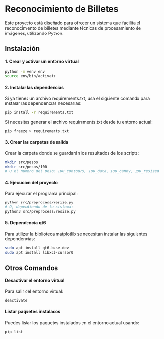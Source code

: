 # Reconocimiento de Billetes

Este proyecto está diseñado para ofrecer un sistema que facilita el reconocimiento de billetes mediante técnicas de procesamiento de imágenes, utilizando Python.

## Instalación

#### 1. Crear y activar un entorno virtual

```sh
python -m venv env
source env/bin/activate
```

#### 2. Instalar las dependencias

Si ya tienes un archivo requirements.txt, usa el siguiente comando para instalar las dependencias necesarias:

```sh
pip install -r requirements.txt
```

Si necesitas generar el archivo requirements.txt desde tu entorno actual:

```sh
pip freeze > requirements.txt
```

#### 3. Crear las carpetas de salida

Crear la carpeta donde se guardarán los resultados de los scripts:

```sh
mkdir src/pesos
mkdir src/pesos/100
# O el numero del peso: 100_contours, 100_data, 100_canny, 100_resized
```

#### 4. Ejecución del proyecto

Para ejecutar el programa principal:

```sh
python src/preprocess/resize.py
# O, dependiendo de tu sistema:
python3 src/preprocess/resize.py
```

#### 5. Dependencia qt6

Para utilizar la biblioteca matplotlib se necesitan instalar las siguientes dependencias:

```sh
sudo apt install qt6-base-dev
sudo apt install libxcb-cursor0
```

## Otros Comandos

#### Desactivar el entorno virtual

Para salir del entorno virtual:

```sh
deactivate
```

#### Listar paquetes instalados

Puedes listar los paquetes instalados en el entorno actual usando:

```sh
pip list
```
